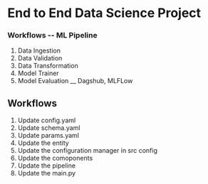 # End to End Data Science Project

### Workflows -- ML Pipeline
1. Data Ingestion
2. Data Validation
3. Data Transformation
4. Model Trainer
5. Model Evaluation __ Dagshub, MLFLow

## Workflows

1. Update config.yaml
2. Update schema.yaml
3. Update params.yaml
4. Update the entity
5. Update the configuration manager in src config
6. Update the comoponents
7. Update the pipeline
8. Update the main.py
